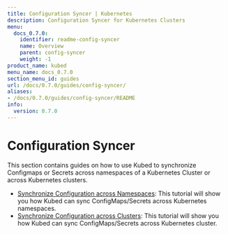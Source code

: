 ```yaml
---
title: Configuration Syncer | Kubernetes
description: Configuration Syncer for Kubernetes Clusters
menu:
  docs_0.7.0:
    identifier: readme-config-syncer
    name: Overview
    parent: config-syncer
    weight: -1
product_name: kubed
menu_name: docs_0.7.0
section_menu_id: guides
url: /docs/0.7.0/guides/config-syncer/
aliases:
- /docs/0.7.0/guides/config-syncer/README
info:
  version: 0.7.0
---
```


# Configuration Syncer

This section contains guides on how to use Kubed to synchronize Configmaps or Secrets across namespaces of a Kubernetes Cluster or across Kubernetes clusters.

- [Synchronize Configuration across Namespaces](/docs/0.7.0/guides/config-syncer/intra-cluster): This tutorial will show you how Kubed can sync ConfigMaps/Secrets across Kubernetes namespaces.
- [Synchronize Configuration across Clusters](/docs/0.7.0/guides/config-syncer/inter-cluster): This tutorial will show you how Kubed can sync ConfigMaps/Secrets across Kubernetes cluster.
